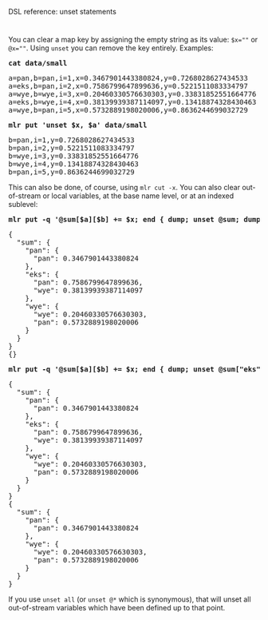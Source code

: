 <!---  PLEASE DO NOT EDIT DIRECTLY. EDIT THE .md.in FILE PLEASE. --->
DSL reference: unset statements
# 
You can clear a map key by assigning the empty string as its value: `$x=""` or `@x=""`. Using `unset` you can remove the key entirely. Examples:

<pre class="pre-highlight">
<b>cat data/small</b>
</pre>
<pre class="pre-non-highlight">
a=pan,b=pan,i=1,x=0.3467901443380824,y=0.7268028627434533
a=eks,b=pan,i=2,x=0.7586799647899636,y=0.5221511083334797
a=wye,b=wye,i=3,x=0.20460330576630303,y=0.33831852551664776
a=eks,b=wye,i=4,x=0.38139939387114097,y=0.13418874328430463
a=wye,b=pan,i=5,x=0.5732889198020006,y=0.8636244699032729
</pre>

<pre class="pre-highlight">
<b>mlr put 'unset $x, $a' data/small</b>
</pre>
<pre class="pre-non-highlight">
b=pan,i=1,y=0.7268028627434533
b=pan,i=2,y=0.5221511083334797
b=wye,i=3,y=0.33831852551664776
b=wye,i=4,y=0.13418874328430463
b=pan,i=5,y=0.8636244699032729
</pre>

This can also be done, of course, using `mlr cut -x`. You can also clear out-of-stream or local variables, at the base name level, or at an indexed sublevel:

<pre class="pre-highlight">
<b>mlr put -q '@sum[$a][$b] += $x; end { dump; unset @sum; dump }' data/small</b>
</pre>
<pre class="pre-non-highlight">
{
  "sum": {
    "pan": {
      "pan": 0.3467901443380824
    },
    "eks": {
      "pan": 0.7586799647899636,
      "wye": 0.38139939387114097
    },
    "wye": {
      "wye": 0.20460330576630303,
      "pan": 0.5732889198020006
    }
  }
}
{}
</pre>

<pre class="pre-highlight">
<b>mlr put -q '@sum[$a][$b] += $x; end { dump; unset @sum["eks"]; dump }' data/small</b>
</pre>
<pre class="pre-non-highlight">
{
  "sum": {
    "pan": {
      "pan": 0.3467901443380824
    },
    "eks": {
      "pan": 0.7586799647899636,
      "wye": 0.38139939387114097
    },
    "wye": {
      "wye": 0.20460330576630303,
      "pan": 0.5732889198020006
    }
  }
}
{
  "sum": {
    "pan": {
      "pan": 0.3467901443380824
    },
    "wye": {
      "wye": 0.20460330576630303,
      "pan": 0.5732889198020006
    }
  }
}
</pre>

If you use `unset all` (or `unset @*` which is synonymous), that will unset all out-of-stream variables which have been defined up to that point.
